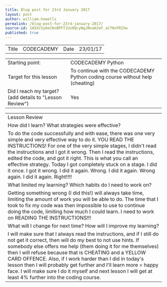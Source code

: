 ```yaml
---
title: Blog post for 23rd January 2017
layout: post
author: william.howells
permalink: /blog-post-for-23rd-january-2017/
source-id: 1A5Xc5y6eCNsBPFTJUz0QcyNqJNnaHJaf_aCfHvFRIXw
published: true
---
```

<table>
  <tr>
    <td>Title</td>
    <td>CODECADEMY</td>
    <td>Date</td>
    <td>23/01/17</td>
  </tr>
</table>


<table>
  <tr>
    <td>
Starting point:</td>
    <td>
CODECADEMY Python</td>
  </tr>
  <tr>
    <td>
Target for this lesson</td>
    <td>
To continue with the CODECADEMY Python coding course without help (cheating)</td>
  </tr>
  <tr>
    <td>
Did I reach my target? 
(add details to "Lesson Review")</td>
    <td> 
Yes</td>
  </tr>
</table>


<table>
  <tr>
    <td>
Lesson Review</td>
  </tr>
  <tr>
    <td>
How did I learn?   What strategies were effective?</td>
  </tr>
  <tr>
    <td>
To do the code successfully and with ease, there was one very simple and very effective way to do it.  YOU READ THE INSTRUCTIONS!  For one of the very simple stages, I didn't read the instructions and I got it wrong.  Then I read the instructions, edited the code, and got it right.  This is what you call an effective strategy.  Today I got completely stuck on a stage.  I did it once.  I got it wrong.  I did it again.  Wrong.  I did it again.  Wrong again.  I did it again.  Right!!!!</td>
  </tr>
  <tr>
    <td>What limited my learning?   Which habits do I need to work on?</td>
  </tr>
  <tr>
    <td>
Getting something wrong (I did this!) will always take time, limiting the amount of work you will be able to do.  The time that I took to fix my code was then impossible to use to continue doing the code, limiting how much I could learn.  I need to work on READING THE INSTRUCTIONS!!!</td>
  </tr>
  <tr>
    <td>
What will I change for next time?   How will I improve my learning?</td>
  </tr>
  <tr>
    <td>
I will make sure that I always read the instructions, and if I still do not get it correct, then will do my best to not use hints.  If somebody else offers me help (them doing it for me themselves) then I will refuse because that is CHEATING and a YELLOW CARD OFFENCE.  Also, if I work harder than I did in today's lesson then I will probably get further and I'll learn more = happy face.  I will make sure I do it myself and next lesson I will get at least 4% further into the coding course.</td>
  </tr>
</table>


